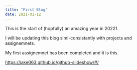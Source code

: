 ```yaml
---
title: "First Blog"
date: 2021-01-12
---
```


This is the start of (hopfully) an amazing year in 20221. 

I will be updating this blog simi-consistantly with projects and assignemnets. 

My first assignemnet has been completed and it is this.

https://jake063.github.io/github-slideshow/#/
